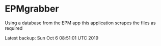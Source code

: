 # EPMgrabber
Using a database from the EPM app this application scrapes the files as required


Latest backup: Sun Oct 6 08:51:01 UTC 2019

